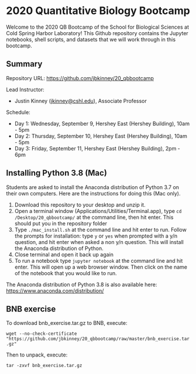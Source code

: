 # 2020 Quantitative Biology Bootcamp

Welcome to the 2020 QB Bootcamp of the School for Biological Sciences at Cold Spring Harbor Laboratory! This Github repository contains the Jupyter notebooks, shell scripts, and datasets that we will work through in this bootcamp. 

## Summary

Repository URL: https://github.com/jbkinney/20_qbbootcamp

Lead Instructor: 
- Justin Kinney (<jkinney@cshl.edu>), Associate Professor

Schedule:
- Day 1: Wednesday, September 9, Hershey East (Hershey Building), 10am - 5pm
- Day 2: Thursday, September 10, Hershey East (Hershey Building), 10am - 5pm
- Day 3: Friday, September 11, Hershey East (Hershey Building), 2pm - 6pm

## Installing Python 3.8 (Mac)

Students are asked to install the Anaconda distribution of Python 3.7 on their own computers. Here are the instructions for doing this (Mac only).

1. Download this repository to your desktop and unzip it.
1. Open a terminal window (Applications/Utilities/Terminal.app), type `cd /Desktop/20_qbbootcamp/` at the command line, then hit enter. This should put you in the repository folder
1. Type `./mac_install.sh` at the command line and hit enter to run. Follow the prompts for installation: type `y` or `yes` when prompted with a y/n question, and hit enter when asked a non y/n question. This will install the Anaconda distribution of Python.
1. Close terminal and open it back up again
1. To run a notebook type `jupyter notebook` at the command line and hit enter. This will open up a web browser window. Then click on the name of the notebook that you would like to run. 

The Anaconda distribution of Python 3.8 is also available here: https://www.anaconda.com/distribution/

## BNB exercise

To download bnb_exercise.tar.gz to BNB, execute:

```wget --no-check-certificate "https://github.com/jbkinney/20_qbbootcamp/raw/master/bnb_exercise.tar.gz"```

Then to unpack, execute:

```tar -zxvf bnb_exercise.tar.gz```
